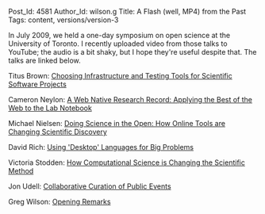 Post_Id: 4581
Author_Id: wilson.g
Title: A Flash (well, MP4) from the Past
Tags: content, versions/version-3

<p>In July 2009, we held a one-day symposium on open science at the University of Toronto. I recently uploaded video from those talks to YouTube; the audio is a bit shaky, but I hope they're useful despite that. The talks are linked below.</p>
<p>Titus Brown: <a href="http://youtu.be/1XAipuBacsE">Choosing Infrastructure and Testing Tools for Scientific Software Projects</a></p>
<p>Cameron Neylon: <a href="http://youtu.be/JwhpENWQF6c">A Web Native Research Record: Applying the Best of the Web to the Lab Notebook</a></p>
<p>Michael Nielsen: <a href="http://youtu.be/vspw-tONOk4">Doing Science in the Open: How Online Tools are Changing Scientific Discovery</a></p>
<p>David Rich: <a href="http://youtu.be/qgyiMZkGEys">Using 'Desktop' Languages for Big Problems</a></p>
<p>Victoria Stodden: <a href="http://youtu.be/lGNv0EtqC64">How Computational Science is Changing the Scientific Method</a></p>
<p>Jon Udell: <a href="http://youtu.be/bTDb6V_4Kos">Collaborative Curation of Public Events</a></p>
<p>Greg Wilson: <a href="http://youtu.be/Kp2ExbwlxZY">Opening Remarks</a></p>
